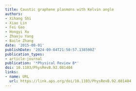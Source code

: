 ```yaml
---
title: Caustic graphene plasmons with Kelvin angle
authors:
- Xihang Shi
- Xiao Lin
- Fei Gao
- Hongyi Xu
- Zhaoju Yang
- Baile Zhang
date: '2015-08-01'
publishDate: '2024-09-04T21:50:57.138590Z'
publication_types:
- article-journal
publication: '*Physical Review B*'
doi: 10.1103/PhysRevB.92.081404
links:
- name: URL
  url: https://link.aps.org/doi/10.1103/PhysRevB.92.081404
---
```

